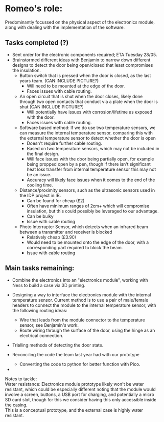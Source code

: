 # Romeo's role:
Predominantly focussed on the physical aspect of the electronics module, along with dealing with the implementation of the software.

## Tasks completed (?)
- Sent order for the electronic components required; ETA Tuesday 28/05.
- Brainstormed different ideas with Benjamin to narrow down different designs to detect the door being open/closed that least compromises the insulation.
  - Button switch that is pressed when the door is closed, as the last years team. (CAN INCLUDE PICTURE?)
    - Will need to be mounted at the edge of the door.
    - Faces issues with cable routing.
  - An open circuit that is shut when the door closes, likely done through two open contacts that conduct via a plate when the door is shut (CAN INCLUDE PICTURE?)
    - Will potentially have issues with corrosion/lifetime as exposed with the door.
    - Faces issues with cable routing.
  - Software based method: If we do use two temperature sensors, we can measure the internal temperature sensor, comparing this with the external temperature sensor to detect whether the door is open
    - Doesn't require further cable routing.
    - Based on two temperature sensors, which may not be included in the final design.
    - Will face issues with the door being partially open, for example being propped open by a pen, though if there isn't significant heat loss transfer from internal temperature sensor this may not be an issue.
    - Accuracy will likely face issues when it comes to the end of the cooling time. 
  - Distance/proximity sensors, such as the ultrasonic sensors used in the IDP project in IB.
    - Can be found for cheap (£2)
    - Often have minimum ranges of 2cm+ which will compromise insulation, but this could possibly be leveraged to our advantage.
    - Can be bulky
    - Issue with cable routing
  - Photo Interrupter Sensor, which detects when an infrared beam between a transmitter and receiver is blocked
    - Relatively cheap (£3.90)
    - Would need to be mounted onto the edge of the door, with a corresponding part required to block the beam.
    - Issue with cable routing

## Main tasks remaining:
- Combine the electronics into an "electronics module", working with Ness to build a case via 3D printing. 

- Designing a way to interface the electronics module with the internal temperature sensor. Current method is to use a pair of male/female headers to connect the module to the internal temperature sensor, with the following routing ideas:
  - Wire that leads from the module connector to the temperature sensor, see Benjamin's work.
  - Route wiring through the surface of the door, using the hinge as an electrical connection.
- Trialling methods of detecting the door state.
- Reconciling the code the team last year had with our prototype
  - Converting the code to python for better function with Pico.
- 



Notes to tackle:
<br> Water resistance: Electronics module prototype likely won't be water resistant, which could be especially different noting that the module would involve a screen, buttons, a USB port for charging, and potentially a micro SD card slot, though for this we consider having this only accessible inside the casing. 
<br> This is a conceptual prototype, and the external case is highly water resistant.
